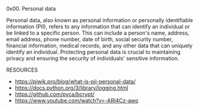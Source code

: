 0x00. Personal data

Personal data, also known as personal information or personally identifiable information (PII), refers to any information that can identify an individual or be linked to a specific person. This can include a person's name, address, email address, phone number, date of birth, social security number, financial information, medical records, and any other data that can uniquely identify an individual. Protecting personal data is crucial to maintaining privacy and ensuring the security of individuals' sensitive information.

RESOURCES
* https://piwik.pro/blog/what-is-pii-personal-data/
* https://docs.python.org/3/library/logging.html
* https://github.com/pyca/bcrypt/
* https://www.youtube.com/watch?v=-ARI4Cz-awo
